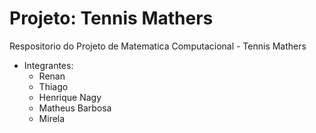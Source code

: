 # Projeto: Tennis Mathers

Respositorio do Projeto de Matematica Computacional - Tennis Mathers
 * Integrantes:
   - Renan
   - Thiago
   - Henrique Nagy
   - Matheus Barbosa
   - Mirela
